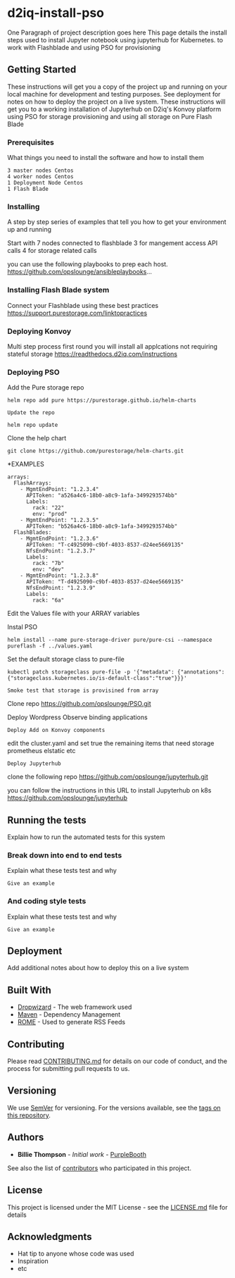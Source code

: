 # d2iq-install-pso

One Paragraph of project description goes here
This page details the install steps used to install Jupyter notebook using jupyterhub for Kubernetes. to work with Flashblade and using PSO for 
provisioning

## Getting Started

These instructions will get you a copy of the project up and running on your local machine for development and testing purposes. See deployment for notes on how to deploy the project on a live system.
These instructions will get you to a working installation of Jupyterhub on D2iq's Konvoy platform using PSO for storage provisioning and using all
storage on Pure Flash Blade


### Prerequisites

What things you need to install the software and how to install them

```
3 master nodes Centos
4 worker nodes Centos
1 Deployment Node Centos
1 Flash Blade

```

### Installing

A step by step series of examples that tell you how to get your environment up and running

Start with 7 nodes connected to flashblade
3 for mangement access API calls 
4 for storage related calls

you can use the following playbooks to prep each host. 
https://github.com/opslounge/ansibleplaybooks...


### Installing Flash Blade system


Connect your Flashblade using these best practices
https://support.purestorage.com/linktopractices



### Deploying Konvoy

Multi step process first round you will install all applcations not requiring stateful storage
https://readthedocs.d2iq.com/instructions


### Deploying PSO

Add the Pure storage repo 
```
helm repo add pure https://purestorage.github.io/helm-charts
```
```
Update the repo
```
```
helm repo update
```
Clone the help chart
```
git clone https://github.com/purestorage/helm-charts.git
```

*EXAMPLES
```
arrays:
  FlashArrays:
    - MgmtEndPoint: "1.2.3.4"
      APIToken: "a526a4c6-18b0-a8c9-1afa-3499293574bb"
      Labels:
        rack: "22"
        env: "prod"
    - MgmtEndPoint: "1.2.3.5"
      APIToken: "b526a4c6-18b0-a8c9-1afa-3499293574bb"
  FlashBlades:
    - MgmtEndPoint: "1.2.3.6"
      APIToken: "T-c4925090-c9bf-4033-8537-d24ee5669135"
      NfsEndPoint: "1.2.3.7"
      Labels:
        rack: "7b"
        env: "dev"
    - MgmtEndPoint: "1.2.3.8"
      APIToken: "T-d4925090-c9bf-4033-8537-d24ee5669135"
      NfsEndPoint: "1.2.3.9"
      Labels:
        rack: "6a"
```

Edit the Values file with your ARRAY variables

Instal PSO
```
helm install --name pure-storage-driver pure/pure-csi --namespace pureflash -f ../values.yaml
```


Set the default storage class to pure-file
```
kubectl patch storageclass pure-file -p '{"metadata": {"annotations":{"storageclass.kubernetes.io/is-default-class":"true"}}}'
```

```
Smoke test that storage is provisined from array
```

Clone repo
https://github.com/opslounge/PSO.git

Deploy Wordpress
Observe binding applications

```
Deploy Add on Konvoy components
```

edit the cluster.yaml and set true the remaining items that need storage
prometheus
elstatic
etc

```
Deploy Jupyterhub
```

clone the following repo
https://github.com/opslounge/jupyterhub.git

you can follow the instructions in this URL to install Jupyterhub on k8s
https://github.com/opslounge/jupyterhub


## Running the tests

Explain how to run the automated tests for this system

### Break down into end to end tests

Explain what these tests test and why

```
Give an example
```

### And coding style tests

Explain what these tests test and why

```
Give an example
```

## Deployment

Add additional notes about how to deploy this on a live system

## Built With

* [Dropwizard](http://www.dropwizard.io/1.0.2/docs/) - The web framework used
* [Maven](https://maven.apache.org/) - Dependency Management
* [ROME](https://rometools.github.io/rome/) - Used to generate RSS Feeds

## Contributing

Please read [CONTRIBUTING.md](https://gist.github.com/PurpleBooth/b24679402957c63ec426) for details on our code of conduct, and the process for submitting pull requests to us.

## Versioning

We use [SemVer](http://semver.org/) for versioning. For the versions available, see the [tags on this repository](https://github.com/your/project/tags). 

## Authors

* **Billie Thompson** - *Initial work* - [PurpleBooth](https://github.com/PurpleBooth)

See also the list of [contributors](https://github.com/your/project/contributors) who participated in this project.

## License

This project is licensed under the MIT License - see the [LICENSE.md](LICENSE.md) file for details

## Acknowledgments

* Hat tip to anyone whose code was used
* Inspiration
* etc

